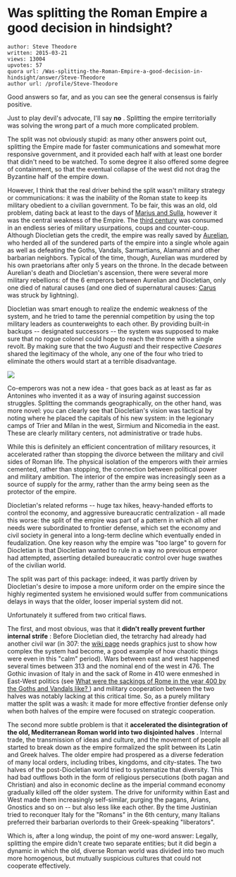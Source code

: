 # Was splitting the Roman Empire a good decision in hindsight?

	author: Steve Theodore
	written: 2015-03-21
	views: 13004
	upvotes: 57
	quora url: /Was-splitting-the-Roman-Empire-a-good-decision-in-hindsight/answer/Steve-Theodore
	author url: /profile/Steve-Theodore


Good answers so far, and as you can see the general consensus is fairly positive. 

Just to play devil's advocate, I'll say __no__ . Splitting the empire territorially was solving the wrong part of a much more complicated problem.

The split was not obviously stupid: as many other answers point out, splitting the Empire made for faster communications and somewhat more responsive government, and it provided each half with at least one border that didn't need to be watched. To some degree it also offered some degree of containment, so that the eventual collapse of the west did not drag the Byzantine half of the empire down.

However, I think that the real driver behind the split wasn't military strategy or communications: it was the inability of the Roman state to keep its military obedient to a civilian government. To be fair, this was an old, old problem, dating back at least to the days of [Marius and Sulla](http://www.forumromanum.org/history/morey20.html), however it was the central weakness of the Empire. The [third century](http://en.wikipedia.org/wiki/Crisis_of_the_Third_Century) was consumed in an endless series of military usurpations, coups and counter-coup. Although Diocletian gets the credit, the empire was really saved by [Aurelian](http://Aurelian), who herded all of the sundered parts of the empire into a single whole again as well as defeating the Goths, Vandals, Sarmartians, Alamanni and other barbarian neighbors. Typical of the time, though, Aurelian was murdered by his own praetorians after only 5 years on the throne. In the decade between Aurelian's death and Diocletian's ascension, there were several more military rebellions: of the 6 emperors between Aurelian and Diocletian, only one died of natural causes (and one died of supernatural causes: [Carus](http://en.wikipedia.org/wiki/Carus) was struck by lightning). 
 
Diocletian was smart enough to realize the endemic weakness of the system, and he tried to tame the perennial competition by using the top military leaders as counterweights to each other. By providing built-in backups -- designated successors -- the system was supposed to make sure that no rogue colonel could hope to reach the throne with a single revolt. By making sure that the two _Augusti_  and their respective _Caesares_ shared the legitimacy of the whole, any one of the four who tried to eliminate the others would start at a terrible disadvantage. 



![](https://qph.fs.quoracdn.net/main-qimg-3f2b821b03206c2338e478e63b743211)


Co-emperors was not a new idea - that goes back as at least as far as Antonines who invented it as a way of insuring against succession struggles. Splitting the commands geographically, on the other hand, was more novel: you can clearly see that Diocletian's vision was tactical by noting where he placed the capitals of his new system: in the legionary camps of Trier and Milan in the west, Sirmium and Nicomedia in the east. These are clearly military centers, not administrative or trade hubs. 

While this is definitely an efficient concentration of military resources, it accelerated rather than stopping the divorce between the military and civil sides of Roman life. The physical isolation of the emperors with their armies cemented, rather than stopping, the connection between political power and military ambition. The interior of the empire was increasingly seen as a source of supply for the army, rather than the army being seen as the protector of the empire. 

Diocletian's related reforms -- huge tax hikes, heavy-handed efforts to control the economy, and aggressive bureaucratic centralization - all made this worse: the split of the empire was part of a pattern in which all other needs were subordinated to frontier defense, which set the economy and civil society in general into a long-term decline which eventually ended in feudalization. One key reason why the empire was "too large" to govern for Diocletian is that Diocletian wanted to rule in a way no previous emperor had attempted, asserting detailed bureaucratic control over huge swathes of the civilian world.

The split was part of this package: indeed, it was partly driven by Diocletian's desire to impose a more uniform order on the empire since the highly regimented system he envisioned would suffer from communications delays in ways that the older, looser imperial system did not. 

Unfortunately it suffered from two critical flaws. 

The first, and most obvious, was that it __didn't really prevent further internal strife__ : Before Diocletian died, the tetrarchy had already had another civil war (in 307: the [wiki page](http://en.wikipedia.org/wiki/Tetrarchy) needs graphics just to show how complex the system had become, a good example of how chaotic things were even in this "calm" period). Wars between east and west happened several times between 313 and the nominal end of the west in 476. The Gothic invasion of Italy in and the sack of Rome in 410 were enmeshed in East-West politics (see [What were the sackings of Rome in the year 400 by the Goths and Vandals like? ](https://www.quora.com/What-were-the-sackings-of-Rome-in-the-year-410-by-the-Goths-and-Vandals-like-Were-they-organized-or-did-they-just-ride-through-the-city-slashing-burning-and-pillaging) ) and military cooperation between the two halves was notably lacking at this critical time. So, as a purely military matter the split was a wash: it made for more effective frontier defense only when both halves of the empire were focused on strategic cooperation.

The second more subtle problem is that it __accelerated the disintegration of the old, Mediterranean Roman world into two disjointed halves__ . Internal trade, the transmission of ideas and culture, and the movement of people all started to break down as the empire formalized the split between its Latin and Greek halves. The older empire had prospered as a diverse federation of many local orders, including tribes, kingdoms, and city-states. The two halves of the post-Diocletian world tried to systematize that diversity. This had bad outflows both in the form of religious persecutions (both pagan and Christian) and also in economic decline as the imperial command economy gradually killed off the older system. The drive for uniformity within East and West made them increasingly self-similar, purging the pagans, Arians, Gnostics and so on -- but also less like each other. By the time Justinian tried to reconquer Italy for the "Romans" in the 6th century, many Italians preferred their barbarian overlords to their Greek-speaking "liberators". 

Which is, after a long windup, the point of my one-word answer: Legally, splitting the empire didn't create two separate entities; but it did begin a dynamic in which the old, diverse Roman world was divided into two much more homogenous, but mutually suspicious cultures that could not cooperate effectively.

